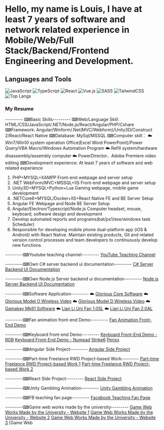 

# Hello, my name is Louis, I have at least 7 years of software and network related experience in Mobile/Web/Full Stack/Backend/Frontend Engineering and Development.

## Languages and Tools

![JavaScript](https://img.shields.io/badge/javascript-%23323330.svg?style=for-the-badge&logo=javascript&logoColor=%23F7DF1E)
![TypeScript](https://img.shields.io/badge/typescript-%23007ACC.svg?style=for-the-badge&logo=typescript&logoColor=white)
![React](https://img.shields.io/badge/react-%2320232a.svg?style=for-the-badge&logo=react&logoColor=%2361DAFB)
![Vue.js](https://img.shields.io/badge/vuejs-%2335495e.svg?style=for-the-badge&logo=vuedotjs&logoColor=%234FC08D)
![SASS](https://img.shields.io/badge/SASS-hotpink.svg?style=for-the-badge&logo=SASS&logoColor=white)
![TailwindCSS](https://img.shields.io/badge/tailwindcss-%2338B2AC.svg?style=for-the-badge&logo=tailwind-css&logoColor=white)
![Top Langs](https://github-readme-stats.vercel.app/api/top-langs/?username=allieschen&layout=compact&theme=tokyonight)

### My Resume

--------- ⌨Basic Skills---------
⌨Web/Language Skill: HTML/CSS/JavaScript/.NET/Node.js/React/Angular/PHP/Cshare
⌨Framework: Angular/Winform/.Net(MVC/Webform)/Unity3D/Construct 2/React/React Native
⌨Database: MySql/MSSQL
⌨Computer skill：
☁️ Win7/Win10 system operation Office(Excel Word PowerPoint)/Power Query/VBA Macro/Windows Automation Program
☁️ Refill system/hardware disassembly/assembly computer
☁️ PowerDirector、Adobe Premiere video editing 
⌨Development experience: At least 7 years of software and web related experience
1. PHP+MYSQL+XAMPP Front-end webpage and server setup
2. .NET WebForm/MVC+MSSQL+IIS Front-end webpage and server setup
3. Unity3D+MYSQL+Python+Lua Gaming webpage, mobile game development
4. .NETCore6+MYSQL/Docker+IIS+React Native FE and BE Server Setup
5. Angular FE Webpage and Node  BE Server Setup
6. Angular/Electron/Typescript/Node.js Computer headset, mouse, keyboard, software design and development
7. Develop automated reports and programs(bat/ps1/exe/windows task Scheduler)
8. Responsible for developing mobile phone dual-platform app (iOS & Android) with React Native.
Maintain existing products, Git and related version control processes and team developers to continuously develop new functions.

---------⌨Youtube teaching channel---------
[YouTube Teaching Channel](https://www.youtube.com/playlist?list=PLqWQtwjE91RyJR2sKrK_-TXHVLCdrJno7)

---------⌨Own C# server backend ui documentation---------
[C# Server Backend UI Documentation](http://watbud.ddns.net:7777/api)

---------⌨Own Node.js Server backend ui documentation---------
[Node.js Server Backend UI Documentation](http://watbud.ddns.net:9421)

---------⌨Software Application---------
☁️ [Glorious Core Software](https://www.pcgamingrace.com/pages/glorious-core)
☁️ [Glorious Model O Wireless Video](https://www.youtube.com/watch?v=9B3cLne5g_g)
☁️ [Glorious Model D Wireless Video](https://www.youtube.com/watch?v=o_eL-9ImsLw)
☁️ [Gamakay Mk61 Software](https://www.youtube.com/watch?v=5sSL1Ze9Npk)
☁️ [Lian Li Uni Fan 1.0SL](https://www.youtube.com/watch?v=wIdmHoPk-yM&t=393s)
☁️ [Lian Li Uni Fan 2.0AL](https://www.youtube.com/watch?v=8dQ7X_shq_w)

---------⌨Fan animation front-end Demo---------
[Fan Animation Front-End Demo](https://fananimation.netlify.app/)

---------⌨Keyboard front-end Demo---------
[Keyboard Front-End Demo - RGB](https://demolistui.netlify.app/KeyBoard_RGB)
[Keyboard Front-End Demo - Numpad](https://demolistui.netlify.app/numpad-keyboard)
[Strike6](https://strike6.netlify.app/)
[Perixx](https://demolistui.netlify.app/perixx)

---------⌨Angular Side Project---------
[Angular Side Project](https://demolistui.netlify.app/DemoListUI)

---------⌨Part-time Freelance RWD Project-based Work---------
[Part-time Freelance RWD Project-based Work 1](https://chaca.taocart.com/oricre_2022/)
[Part-time Freelance RWD Project-based Work 2](https://www.cupoy.com/openvino-2022)

---------⌨React Side Project---------
[React Side Project](https://reactwebsitepractice.netlify.app/)

---------⌨Unity Gambling Animation---------
[Unity Gambling Animation](https://drive.google.com/drive/folders/1u1u83KglpqC_0ElIIOdH3yH3CRl66P0r?usp=share_link)

---------⌨FB teaching fan page---------
[Facebook Teaching Fan Page](https://www.facebook.com/WATERBUD)

---------⌨Game web works made by the university---------
[Game Web Works Made by the University - Website 1](http://watbud.ddns.net/ShowWebEffect/Website/Game/1.7)
[Game Web Works Made by the University - Website 2](http://watbud.ddns.net/ShowWebEffect/Website/Game/BlackWindows3.0)
[Game Web Works Made by the University - Website 3](http://watbud.ddns.net/ShowWebEffect/Website/Game/C2BrickBreaker)
[Game Web

